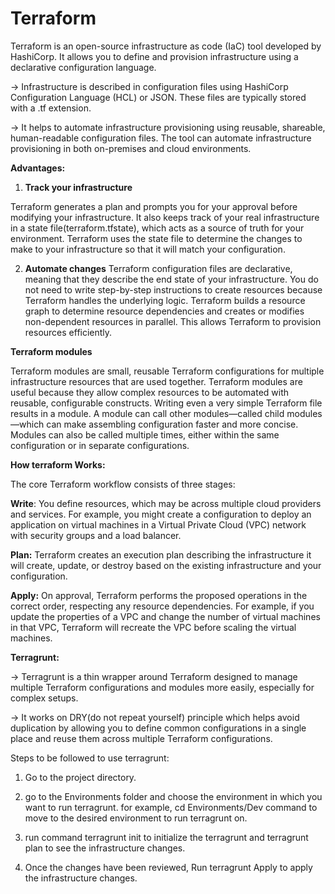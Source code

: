 # Terraform

 Terraform is an open-source infrastructure as code (IaC) tool developed by HashiCorp. It allows you to define and provision infrastructure using a declarative configuration language.

 ->  Infrastructure is described in configuration files using HashiCorp Configuration Language (HCL) or JSON. These files are typically stored with a .tf extension.

 -> It helps to automate infrastructure provisioning using reusable, shareable, human-readable configuration files. The tool can automate infrastructure provisioning in both on-premises and cloud environments.

**Advantages:**

1. **Track your infrastructure**

Terraform generates a plan and prompts you for your approval before modifying your infrastructure. It also keeps track of your real infrastructure in a state file(terraform.tfstate), which acts as a source of truth for your environment. Terraform uses the state file to determine the changes to make to your infrastructure so that it will match your configuration.

2. **Automate changes**
Terraform configuration files are declarative, meaning that they describe the end state of your infrastructure. You do not need to write step-by-step instructions to create resources because Terraform handles the underlying logic. Terraform builds a resource graph to determine resource dependencies and creates or modifies non-dependent resources in parallel. This allows Terraform to provision resources efficiently.

**Terraform modules**

Terraform modules are small, reusable Terraform configurations for multiple infrastructure resources that are used together. Terraform modules are useful because they allow complex resources to be automated with reusable, configurable constructs. Writing even a very simple Terraform file results in a module. A module can call other modules—called child modules—which can make assembling configuration faster and more concise. Modules can also be called multiple times, either within the same configuration or in separate configurations.

**How terraform Works:**

The core Terraform workflow consists of three stages:

**Write**: You define resources, which may be across multiple cloud providers and services. For example, you might create a configuration to deploy an application on virtual machines in a Virtual Private Cloud (VPC) network with security groups and a load balancer.

**Plan:** Terraform creates an execution plan describing the infrastructure it will create, update, or destroy based on the existing infrastructure and your configuration.

**Apply:** On approval, Terraform performs the proposed operations in the correct order, respecting any resource dependencies. For example, if you update the properties of a VPC and change the number of virtual machines in that VPC, Terraform will recreate the VPC before scaling the virtual machines.


**Terragrunt:**


->  Terragrunt is a thin wrapper around Terraform designed to manage multiple Terraform configurations and modules more easily, especially for complex setups.

-> It works on DRY(do not repeat yourself) principle which helps avoid duplication by allowing you to define common configurations in a single place and reuse them across multiple Terraform configurations.

Steps to be followed to use terragrunt:

1. Go to the project directory.

2. go to the Environments folder and choose the environment in which you want to run terragrunt.
for example, cd Environments/Dev command to move to the desired environment to run terragrunt on.

3. run command terragrunt init to initialize the terragrunt and terragrunt plan to see the infrastructure changes.

4. Once the changes have been reviewed, Run terragrunt Apply to apply the infrastructure changes. 
